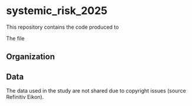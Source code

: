 # systemic_risk_2025
This repository contains the code produced to 

The file 

## Organization

## Data
The data used in the study are not shared due to copyright issues (source Refinitiv Eikon).

